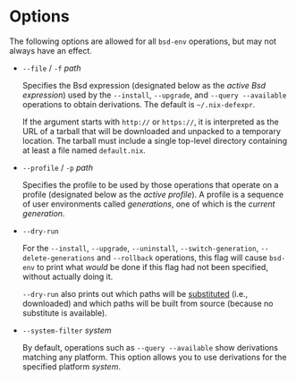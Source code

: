 # Options

The following options are allowed for all `bsd-env` operations, but may not always have an effect.

- `--file` / `-f` *path*

  Specifies the Bsd expression (designated below as the *active Bsd
  expression*) used by the `--install`, `--upgrade`, and `--query
  --available` operations to obtain derivations. The default is
  `~/.nix-defexpr`.

  If the argument starts with `http://` or `https://`, it is
  interpreted as the URL of a tarball that will be downloaded and
  unpacked to a temporary location. The tarball must include a single
  top-level directory containing at least a file named `default.nix`.

- `--profile` / `-p` *path*

  Specifies the profile to be used by those operations that operate on
  a profile (designated below as the *active profile*). A profile is a
  sequence of user environments called *generations*, one of which is
  the *current generation*.

- `--dry-run`

  For the `--install`, `--upgrade`, `--uninstall`,
  `--switch-generation`, `--delete-generations` and `--rollback`
  operations, this flag will cause `bsd-env` to print what *would* be
  done if this flag had not been specified, without actually doing it.

  `--dry-run` also prints out which paths will be
  [substituted](@docroot@/glossary.md) (i.e., downloaded) and which paths
  will be built from source (because no substitute is available).

- `--system-filter` *system*

  By default, operations such as `--query --available` show derivations matching any platform. This option
  allows you to use derivations for the specified platform *system*.
